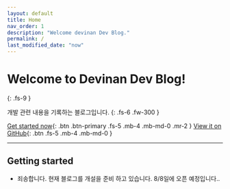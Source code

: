 ```yaml
---
layout: default
title: Home
nav_order: 1
description: "Welcome devinan Dev Blog."
permalink: /
last_modified_date: "now"
---
```


# Welcome to Devinan Dev Blog!
{: .fs-9 }

개발 관련 내용을 기록하는 블로그입니다.
{: .fs-6 .fw-300 }

[Get started now](#getting-started){: .btn .btn-primary .fs-5 .mb-4 .mb-md-0 .mr-2 } [View it on GitHub](https://github.com/devinan/devinan.github.io){: .btn .fs-5 .mb-4 .mb-md-0 }

---

## Getting started

- 죄송합니다. 현재 블로그를 개설을 준비 하고 있습니다. 8/8일에 오픈 예정입니다..
